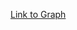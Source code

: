<a href="https://github.com/RandaAdel/Network-Analysis-with-R/blob/main/myplot.html">Link to Graph</a>
